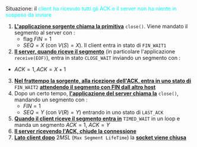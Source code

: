Situazione: il <span style=color:cyan>client ha ricevuto tutti gli ACK e il server non ha niente in sospeso da inviare</span>

1. <b><u>L'applicazione sorgente chiama la primitiva</u></b> `close()`. Viene mandato il segmento al server con : 
   - flag $FIN=1$ 
   - $SEQ = X$ (con $V(S) = X$). 
   Il client entra in stato di `FIN_WAIT1 `
2. <b><u>Il server, quando riceve il segmento</u></b> (in particolare l'applicazione `receive(EOF)`), entra in stato `CLOSE_WAIT` inviando un segmento con :
  -  $ACK = 1, ACK=X+1$ 
3. <b><u>Nel frattempo la sorgente, alla ricezione dell'ACK, entra in uno stato di</u></b> `FIN_WAIT2` <b><u>attendendo il segmento con FIN dall altro host</u></b>
4. Dopo un certo tempo, <b><u>l'applicazione del server chiama la</u></b> `close()`, mandando un segmento con : 
   - $FIN = 1$ 
   - $SEQ=Y$ (con $V(R) = Y$) 
   entrando in uno stato di `LAST_ACK`
5. <b><u>Quando il client riceve il segmento entra in</u></b> `TIMED_WAIT` in un loop e manda un segmento $ACK = 1$, $ACK = Y$
2. <b><u>Il server ricevendo l'ACK, chiude la connessione</u></b> 
3. <b><u>Lato client dopo</u></b> $2MSL$ (`Max Segment LifeTime`) la <b><u>socket viene chiusa</u></b>